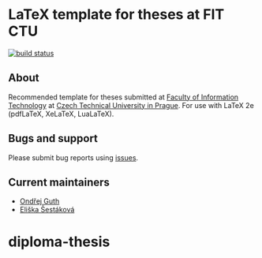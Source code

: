 LaTeX template for theses at FIT CTU
===================================

[![build status](https://gitlab.fit.cvut.cz/theses-templates/FITthesis-LaTeX/badges/master/build.svg)](https://gitlab.fit.cvut.cz/theses-templates/FITthesis-LaTeX/commits/master)


About
-----

Recommended template for theses submitted at [Faculty of Information Technology](https://fit.cvut.cz) at [Czech Technical University in Prague](https://cvut.cz). For use with LaTeX 2e (pdfLaTeX, XeLaTeX, LuaLaTeX).


Bugs and support
--------

Please submit bug reports using [issues](https://gitlab.fit.cvut.cz/theses-templates/FITthesis-LaTeX/issues).


Current maintainers
-------------------

* [Ondřej Guth](https://usermap.cvut.cz/profile/guthondr)
* [Eliška Šestáková](https://usermap.cvut.cz/profile/sestaeli)




# diploma-thesis
